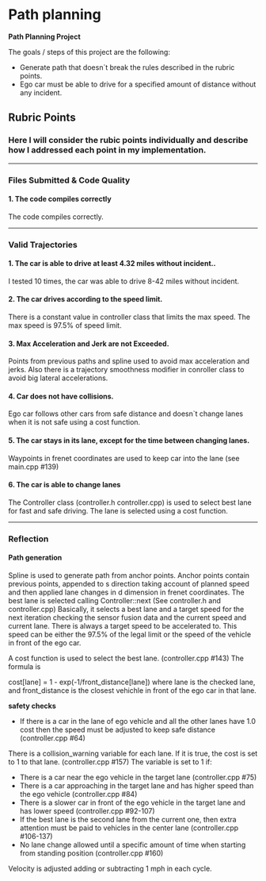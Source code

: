 # **Path planning** 

**Path Planning Project**

The goals / steps of this project are the following:
* Generate path that doesn`t break the rules described in the rubric points.
* Ego car must be able to drive for a specified amount of distance without any incident.

## Rubric Points
### Here I will consider the rubic points individually and describe how I addressed each point in my implementation.  

---
### Files Submitted & Code Quality

#### 1. The code compiles correctly

The code compiles correctly.

---
### Valid Trajectories

#### 1. The car is able to drive at least 4.32 miles without incident..
I tested 10 times, the car was able to drive 8-42 miles without incident.

#### 2. The car drives according to the speed limit.
There is a constant value in controller class that limits the max speed. The max speed is 97.5% of speed limit.

#### 3. Max Acceleration and Jerk are not Exceeded.
Points from previous paths and spline used to avoid max acceleration and jerks. Also there is a trajectory smoothness modifier in conroller class to avoid big lateral accelerations.

#### 4. Car does not have collisions.
Ego car follows other cars from safe distance and doesn`t change lanes when it is not safe using a cost function. 

#### 5. The car stays in its lane, except for the time between changing lanes.
Waypoints in frenet coordinates are used to keep car into the lane (see main.cpp #139)

#### 6. The car is able to change lanes
The Controller class (controller.h controller.cpp) is used to select best lane for fast and safe driving. The lane is selected using a cost function.

---
### Reflection

#### Path generation
Spline is used to generate path from anchor points. Anchor points contain previous points, appended to s direction taking account of planned speed and then applied lane changes in d dimension in frenet coordinates. 
The best lane is selected calling Controller::next (See controller.h and controller.cpp) Basically, it selects a best lane and a target speed for the next iteration checking the sensor fusion data and the current speed and current lane. 
There is always a target speed to be accelerated to. This speed can be either the 97.5% of the legal limit or the speed of the vehicle in front of the ego car. 

A cost function is used to select the best lane. (controller.cpp #143) The formula is 

cost[lane] = 1 - exp(-1/front_distance[lane])
where lane is the checked lane, and front_distance is the closest vehichle in front of the ego car in that lane. 

__safety checks__
* If there is a car in the lane of ego vehicle and all the other lanes have 1.0 cost then the speed must be adjusted to keep safe distance (controller.cpp #64)

There is a collision_warning variable for each lane. If it is true, the cost is set to 1 to that lane. (controller.cpp #157)
The variable is set to 1 if:
* There is a car near the ego vehicle in the target lane (controller.cpp #75)
* There is a car approaching in the target lane and has higher speed than the ego vehicle (controller.cpp #84)
* There is a slower car in front of the ego vehicle in the target lane and has lower speed (controller.cpp #92-107)
* If the best lane is the second lane from the current one, then extra attention must be paid to vehicles in the center lane (controller.cpp #106-137)
* No lane change allowed until a specific amount of time when starting from standing position (controller.cpp #160)

Velocity is adjusted adding or subtracting 1 mph in each cycle.




